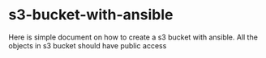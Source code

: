 # s3-bucket-with-ansible
Here is simple document on how to create a s3 bucket with ansible. All the objects in s3 bucket should have public access
